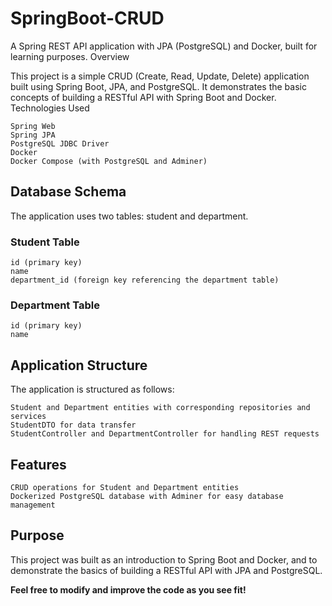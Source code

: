 # SpringBoot-CRUD


A Spring REST API application with JPA (PostgreSQL) and Docker, built for learning purposes.
Overview

This project is a simple CRUD (Create, Read, Update, Delete) application built using Spring Boot, JPA, and PostgreSQL. It demonstrates the basic concepts of building a RESTful API with Spring Boot and Docker.
Technologies Used

    Spring Web
    Spring JPA
    PostgreSQL JDBC Driver
    Docker
    Docker Compose (with PostgreSQL and Adminer)

## Database Schema

The application uses two tables: student and department.

### Student Table

    id (primary key)
    name
    department_id (foreign key referencing the department table)

### Department Table

    id (primary key)
    name

## Application Structure

The application is structured as follows:

    Student and Department entities with corresponding repositories and services
    StudentDTO for data transfer
    StudentController and DepartmentController for handling REST requests

## Features

    CRUD operations for Student and Department entities
    Dockerized PostgreSQL database with Adminer for easy database management

## Purpose

This project was built as an introduction to Spring Boot and Docker, and to demonstrate the basics of building a RESTful API with JPA and PostgreSQL.

**Feel free to modify and improve the code as you see fit!**